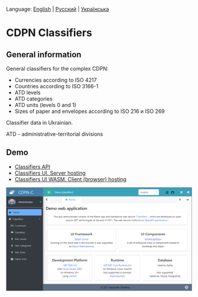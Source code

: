 Language: [English](README.md) | [Русский](README.ru.md) | [Українська](README.uk.md)

# CDPN Classifiers

## General information 

General classifiers for the complex CDPN:

- Currencies according to ISO 4217
- Countries according to ISO 3166-1
- ATD levels
- ATD categories
- ATD units (levels 0 and 1)
- Sizes of paper and envelopes according to ISO 216 и ISO 269

Classifier data in Ukrainian.

ATD - administrative-territorial divisions

## Demo

- [Classifiers API](https://classifiers-api.infdev.com.ua/swagger/)
- [Classifiers UI. Server hosting](https://classifiers-ui.infdev.com.ua/)
- [Classifiers UI WASM. Client (browser) hosting](https://classifiers-ui-wasm.infdev.com.ua/)

![CDPN-C](./assets/images/cdpn-c.png)